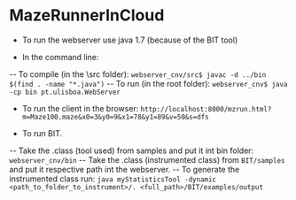 # MazeRunnerInCloud

- To run the webserver use java 1.7 (because of the BIT tool)

- In the command line: 

-- To compile (in the \src folder): ```webserver_cnv/src$ javac -d ../bin $(find . -name "*.java")```
-- To run (in the root folder): ```webserver_cnv$ java -cp bin pt.ulisboa.WebServer```

- To run the client in the browser: ```http://localhost:8000/mzrun.html?m=Maze100.maze&x0=3&y0=9&x1=78&y1=89&v=50&s=dfs```

- To run BIT. 

-- Take the .class (tool used) from samples and put it int bin folder: ```webserver_cnv/bin```
-- Take the .class (instrumented class) from ```BIT/samples``` and put it respective path int the webserver.
-- To generate the instrumented class run: ```java myStatisticsTool -dynamic <path_to_folder_to_instrument>/. <full_path>/BIT/examples/output```
 

